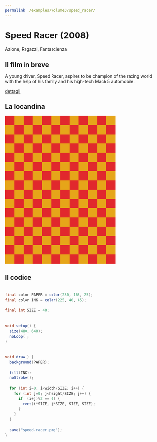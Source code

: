 ```yaml
---
permalink: /examples/volume3/speed_racer/
---
```

# Speed Racer (2008)

Azione, Ragazzi, Fantascienza

## Il film in breve
A young driver, Speed Racer, aspires to be champion of the racing world with the help of his family and his high-tech Mach 5 automobile.

[dettagli](https://www.imdb.com/title/tt0811080/)

## La locandina
<img src="speed-racer.png"  width="360px" title="Speed Racer">


## Il codice
```java

final color PAPER = color(230, 165, 25);
final color INK = color(225, 40, 45);

final int SIZE = 40;


void setup() {
  size(480, 640);
  noLoop();
}


void draw() {
  background(PAPER);
  
  fill(INK);
  noStroke();
  
  for (int i=0; i<width/SIZE; i++) {
    for (int j=0; j<height/SIZE; j++) {
      if ((i+j)%2 == 0) {
        rect(i*SIZE, j*SIZE, SIZE, SIZE);
      }
    }
  }
  
  save("speed-racer.png");
}
```
